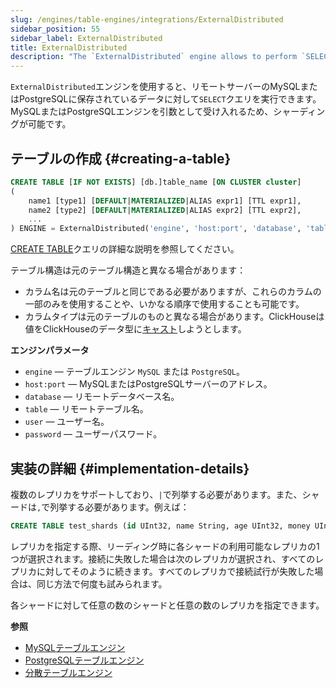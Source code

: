 ```yaml
---
slug: /engines/table-engines/integrations/ExternalDistributed
sidebar_position: 55
sidebar_label: ExternalDistributed
title: ExternalDistributed
description: "The `ExternalDistributed` engine allows to perform `SELECT` queries on data that is stored on a remote servers MySQL or PostgreSQL. Accepts MySQL or PostgreSQL engines as an argument so sharding is possible."
---
```


`ExternalDistributed`エンジンを使用すると、リモートサーバーのMySQLまたはPostgreSQLに保存されているデータに対して`SELECT`クエリを実行できます。MySQLまたはPostgreSQLエンジンを引数として受け入れるため、シャーディングが可能です。

## テーブルの作成 {#creating-a-table}

``` sql
CREATE TABLE [IF NOT EXISTS] [db.]table_name [ON CLUSTER cluster]
(
    name1 [type1] [DEFAULT|MATERIALIZED|ALIAS expr1] [TTL expr1],
    name2 [type2] [DEFAULT|MATERIALIZED|ALIAS expr2] [TTL expr2],
    ...
) ENGINE = ExternalDistributed('engine', 'host:port', 'database', 'table', 'user', 'password');
```

[CREATE TABLE](/sql-reference/statements/create/table)クエリの詳細な説明を参照してください。

テーブル構造は元のテーブル構造と異なる場合があります：

- カラム名は元のテーブルと同じである必要がありますが、これらのカラムの一部のみを使用することや、いかなる順序で使用することも可能です。
- カラムタイプは元のテーブルのものと異なる場合があります。ClickHouseは値をClickHouseのデータ型に[キャスト](/sql-reference/functions/type-conversion-functions#cast)しようとします。

**エンジンパラメータ**

- `engine` — テーブルエンジン `MySQL` または `PostgreSQL`。
- `host:port` — MySQLまたはPostgreSQLサーバーのアドレス。
- `database` — リモートデータベース名。
- `table` — リモートテーブル名。
- `user` — ユーザー名。
- `password` — ユーザーパスワード。

## 実装の詳細 {#implementation-details}

複数のレプリカをサポートしており、`|`で列挙する必要があります。また、シャードは`,`で列挙する必要があります。例えば：

```sql
CREATE TABLE test_shards (id UInt32, name String, age UInt32, money UInt32) ENGINE = ExternalDistributed('MySQL', `mysql{1|2}:3306,mysql{3|4}:3306`, 'clickhouse', 'test_replicas', 'root', 'clickhouse');
```

レプリカを指定する際、リーディング時に各シャードの利用可能なレプリカの1つが選択されます。接続に失敗した場合は次のレプリカが選択され、すべてのレプリカに対してそのように続きます。すべてのレプリカで接続試行が失敗した場合は、同じ方法で何度も試みられます。

各シャードに対して任意の数のシャードと任意の数のレプリカを指定できます。

**参照**

- [MySQLテーブルエンジン](../../../engines/table-engines/integrations/mysql.md)
- [PostgreSQLテーブルエンジン](../../../engines/table-engines/integrations/postgresql.md)
- [分散テーブルエンジン](../../../engines/table-engines/special/distributed.md)

